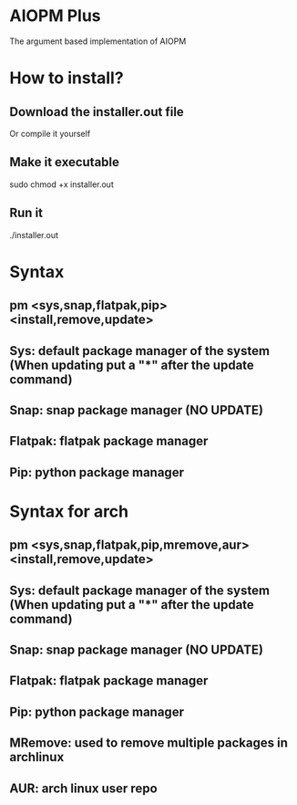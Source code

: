 # AIOPM Plus
The argument based implementation of AIOPM

# How to install?
## Download the installer.out file 
Or compile it yourself
## Make it executable
sudo chmod +x installer.out
## Run it
./installer.out

# Syntax
## pm <sys,snap,flatpak,pip> <install,remove,update> <package name>
## Sys: default package manager of the system (When updating put a "*" after the update command)
## Snap: snap package manager (NO UPDATE)
## Flatpak: flatpak package manager 
## Pip: python package manager

# Syntax for arch
## pm <sys,snap,flatpak,pip,mremove,aur> <install,remove,update> <package name>
## Sys: default package manager of the system (When updating put a "*" after the update command)
## Snap: snap package manager (NO UPDATE)
## Flatpak: flatpak package manager 
## Pip: python package manager
## MRemove: used to remove multiple packages in archlinux 
## AUR: arch linux user repo
